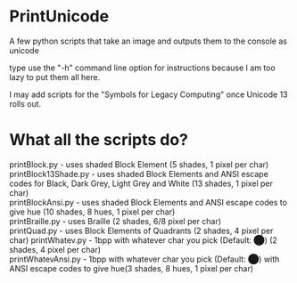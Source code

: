 # PrintUnicode
 A few python scripts that take an image and outputs them to the console as unicode

type use the "-h" command line option for instructions because I am too lazy to put them all here. 

I may add scripts for the "Symbols for Legacy Computing" once Unicode 13 rolls out. 

# What all the scripts do?


printBlock.py - uses shaded Block Element (5 shades, 1 pixel per char)  
printBlock13Shade.py - uses shaded Block Elements and ANSI escape codes for Black, Dark Grey, Light Grey and White (13 shades, 1 pixel per char)  
printBlockAnsi.py - uses shaded Block Elements and ANSI escape codes to give hue (10 shades, 8 hues, 1 pixel per char)  
printBraille.py - uses Braille (2 shades, 6/8 pixel per char)  
printQuad.py - uses Block Elements of Quadrants (2 shades, 4 pixel per char)
printWhatev.py - 1bpp with whatever char you pick (Default: ⬤) (2 shades, 4 pixel per char)     
printWhatevAnsi.py - 1bpp with whatever char you pick (Default: ⬤) with ANSI escape codes to give hue(3 shades, 8 hues, 1 pixel per char)     
